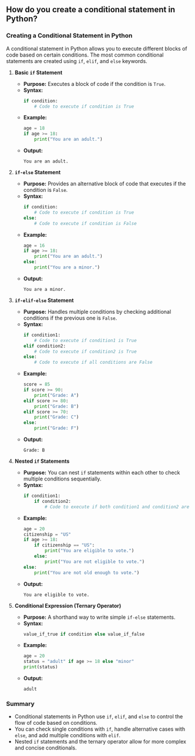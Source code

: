 ## How do you create a conditional statement in Python?


### Creating a Conditional Statement in Python

A conditional statement in Python allows you to execute different blocks of code based on certain conditions. The most common conditional statements are created using `if`, `elif`, and `else` keywords.

1. **Basic `if` Statement**
   - **Purpose:** Executes a block of code if the condition is `True`.
   - **Syntax:**
     ```python
     if condition:
         # Code to execute if condition is True
     ```
   - **Example:**
     ```python
     age = 18
     if age >= 18:
         print("You are an adult.")
     ```
   - **Output:**
     ```
     You are an adult.
     ```

2. **`if-else` Statement**
   - **Purpose:** Provides an alternative block of code that executes if the condition is `False`.
   - **Syntax:**
     ```python
     if condition:
         # Code to execute if condition is True
     else:
         # Code to execute if condition is False
     ```
   - **Example:**
     ```python
     age = 16
     if age >= 18:
         print("You are an adult.")
     else:
         print("You are a minor.")
     ```
   - **Output:**
     ```
     You are a minor.
     ```

3. **`if-elif-else` Statement**
   - **Purpose:** Handles multiple conditions by checking additional conditions if the previous one is `False`.
   - **Syntax:**
     ```python
     if condition1:
         # Code to execute if condition1 is True
     elif condition2:
         # Code to execute if condition2 is True
     else:
         # Code to execute if all conditions are False
     ```
   - **Example:**
     ```python
     score = 85
     if score >= 90:
         print("Grade: A")
     elif score >= 80:
         print("Grade: B")
     elif score >= 70:
         print("Grade: C")
     else:
         print("Grade: F")
     ```
   - **Output:**
     ```
     Grade: B
     ```

4. **Nested `if` Statements**
   - **Purpose:** You can nest `if` statements within each other to check multiple conditions sequentially.
   - **Syntax:**
     ```python
     if condition1:
         if condition2:
             # Code to execute if both condition1 and condition2 are True
     ```
   - **Example:**
     ```python
     age = 20
     citizenship = "US"
     if age >= 18:
         if citizenship == "US":
             print("You are eligible to vote.")
         else:
             print("You are not eligible to vote.")
     else:
         print("You are not old enough to vote.")
     ```
   - **Output:**
     ```
     You are eligible to vote.
     ```

5. **Conditional Expression (Ternary Operator)**
   - **Purpose:** A shorthand way to write simple `if-else` statements.
   - **Syntax:**
     ```python
     value_if_true if condition else value_if_false
     ```
   - **Example:**
     ```python
     age = 20
     status = "adult" if age >= 18 else "minor"
     print(status)
     ```
   - **Output:**
     ```
     adult
     ```

### Summary
- Conditional statements in Python use `if`, `elif`, and `else` to control the flow of code based on conditions.
- You can check single conditions with `if`, handle alternative cases with `else`, and add multiple conditions with `elif`.
- Nested `if` statements and the ternary operator allow for more complex and concise conditionals.